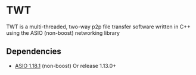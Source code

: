 # TWT 
TWT is a multi-threaded, two-way p2p file transfer software written in C++ using the ASIO (non-boost) networking library

## Dependencies
* [ASIO 1.18.1](https://sourceforge.net/projects/asio/files/asio/1.18.1%20%28Stable%29/) (non-boost) Or release 1.13.0+ <br>
